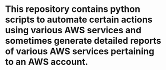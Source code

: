# This repository contains python scripts to automate certain actions using various AWS services and sometimes generate detailed reports of various AWS services pertaining to an AWS account.
